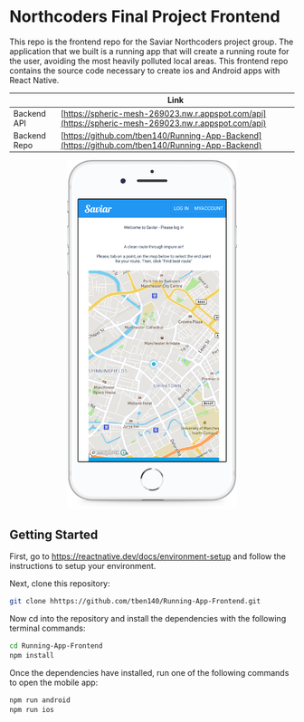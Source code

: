 # Northcoders Final Project Frontend

This repo is the frontend repo for the Saviar Northcoders project group. The application that we built is a running app that will create a running route for the user, avoiding the most heavily polluted local areas. This frontend repo contains the source code necessary to create ios and Android apps with React Native.

|              | Link                                                                                                 |
| ------------ | ---------------------------------------------------------------------------------------------------- |
| Backend API  | [https://spheric-mesh-269023.nw.r.appspot.com/api](https://spheric-mesh-269023.nw.r.appspot.com/api) |
| Backend Repo | [https://github.com/tben140/Running-App-Backend](https://github.com/tben140/Running-App-Backend)     |

<p align="center">
    <img alt="Screenshot" src="docs/screenshots/app-phone.png" width="300" />
</p>

## Getting Started

First, go to https://reactnative.dev/docs/environment-setup and follow the instructions to setup your environment.

Next, clone this repository:

```bash
git clone hhttps://github.com/tben140/Running-App-Frontend.git
```

Now cd into the repository and install the dependencies with the following terminal commands:

```bash
cd Running-App-Frontend
npm install
```

Once the dependencies have installed, run one of the following commands to open the mobile app:

```bash
npm run android
npm run ios
```

